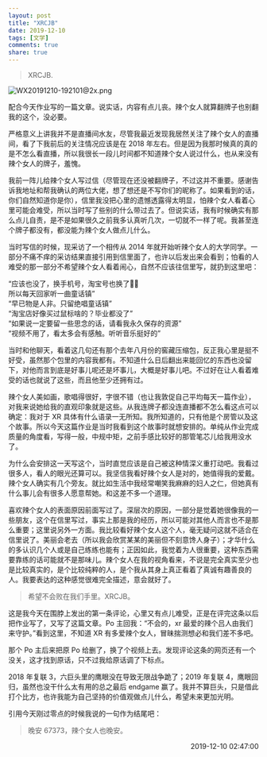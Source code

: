 ```yaml
---
layout: post
title: "XRCJB"
date: 2019-12-10
tags: [文学]
comments: true
share: true
---
```


> XRCJB.

![WX20191210-192101@2x.png](https://i.loli.net/2019/12/10/xZzeM3GrlPWpVib.png)

配合今天作业写的一篇文章。说实话，内容有点儿丧。辣个女人就算翻牌子也别翻我的这个，没必要。

严格意义上讲我并不是直播间水友，尽管我最近发现我居然关注了辣个女人的直播间，看了下我前后的关注情况应该是在 2018 年左右。但是因为我那时候真的真的是不怎么看直播，所以我很长一段儿时间都不知道辣个女人说过什么，也从来没有辣个女人的牌子，羞愧。

我前一阵儿给辣个女人写过信（尽管现在还没被翻牌子，不过这并不重要。感谢告诉我地址和帮我确认的两位大佬，想了想还是不写你们的昵称了。如果看到的话，你们自然知道你是你），信里我没把心里的遗憾透露得太明显，怕辣个女人看着心里可能会难受，所以当时写了些别的什么带过去了。但说实话，我有时候确实有那么点儿自责，是不是如果很久之前我多认真听几次，一切就不一样了呢。我甚至连个牌子都没有，都没能为辣个女人做点儿什么。

当时写信的时候，现采访了一个相传从 2014 年就开始听辣个女人的大学同学。一部分不痛不痒的采访结果直接引用到信里面了，也许以后发出来会看到；怕看的人难受的那一部分不希望辣个女人看着闹心，自然不应该往信里写，就扔到这里吧：

“应该也没了，换手机号，淘宝号也换了🤦‍♂️<br/>所以每天回家听一曲童话镇”<br/>“早已物是人非。只留绝唱童话镇”<br/>“淘宝店好像买过鼠标啥的？毕业都没了”<br/>“如果说一定要留一些思念的话，请看我永久保存的资源”<br/>“视频不用了，看太多会有感触。听听音乐挺好的”

当时和他聊天，看着这几句还有那个去年八月份的窖藏压缩包，反正我心里是挺不好受，虽然那个包里的内容我都有。不知道什么日后翻出来能回忆的东西也没留下，对他而言到底是好事儿呢还是坏事儿，大概是好事儿吧。不过好在让人看着难受的话也就说了这些，而且他至少还拥有过。

辣个女人美如画，歌唱得很好，字很不错（也让我敦促自己平均每天一篇作业），对我来说她给我的直观印象就是这些。从我连牌子都没连直播都不怎么看这点可以确定：我对于 XR 具体有什么语录一无所知。我所知道的，只有他是个房管以及这个故事。所以今天这篇作业是当时我看到这个故事时就想安排的。单纯从作业完成质量的角度看，写得一般，中规中矩，之前手感比较好的那管笔芯儿给我用没水了。

为什么会安排这一天写这个，当时直觉应该是自己被这种情深义重打动吧。我看过很多人，看人的眼光还算可以。我坚信我看好辣个女人是对的，她值得我的爱戴。辣个女人确实有几个旁友。就比如生活中我经常嘲笑我麻麻的妇人之仁，但她真有什么事儿会有很多人愿意帮她。和这差不多一个道理。

喜欢辣个女人的表面原因前面写过了。深层次的原因，一部分是觉着她很像我的一些朋友，这个在信里写过，事实上那是我的经历，所以可能对其他人而言也不是那么重要；这里说另外一方面。我比较看好辣个女人这个人，毫无疑问这就不适合在信里说了。美丽会老去（所以我会欣赏某某的美丽但不刻意馋人身子）；才华什么的多认识几个人或是自己练练也能有；正因如此，我觉着为人很重要，这种东西需要靠练的话可能就不是那味儿。辣个女人在我的视角看来，不说是完全真实至少也是比较真实的，是个比较纯粹的人，是个我从其身上真正看着了真诚有趣善良的人。我要表达的这种感觉很难完全描述，意会就好了。

> 希望不会败在我们手里。XRCJB。

这是我今天在围脖上发出的第一条评论，心里又有点儿难受，正是在评完这条以后把作业写了，又写了这篇文章。Po 主回我：“不会的，xr 最爱的辣个吕人由我们来守护。”看到这里，不知道 XR 有多爱辣个女人，冒昧揣测想必和我们差不多吧。

那个 Po 主后来把原 Po 给删了，换了个视频上去。发现评论这条的网页还有一个没关，这才找到原话，只不过我给原话调了下标点。

2018 年复联 3，六巨头里的鹰眼没在导致无限战争跪了；2019 年复联 4，鹰眼回归，虽然也没干什么太有用的总之最后 endgame 赢了。我并不算巨头，只是借此打个比方，也许我能为自己坚持的价值观做点儿什么，希望未来更加光明。

引用今天刚过零点的时候我说的一句作为结尾吧：

> 晚安 67373，辣个女人也晚安。

<span style="display:block;text-align:right">2019-12-10 02:47:00</span>